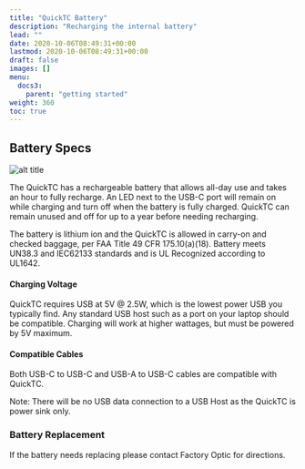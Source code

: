 ```yaml
---
title: "QuickTC Battery"
description: "Recharging the internal battery"
lead: ""
date: 2020-10-06T08:49:31+00:00
lastmod: 2020-10-06T08:49:31+00:00
draft: false
images: []
menu:
  docs3:
    parent: "getting started"
weight: 360
toc: true
---
```


## Battery Specs

<img src="/images/qtc/qtccharge.jpg" title="QuickTC Charging" alt="alt title"/>

The QuickTC has a rechargeable battery that allows all-day use and takes an hour to fully recharge. An LED next to the USB-C port will remain on while charging and turn off when the battery is fully charged. QuickTC can remain unused and off for up to a year before needing recharging.

The battery is lithium ion and the QuickTC is allowed in carry-on and checked baggage, per FAA Title 49 CFR 175.10(a)(18). Battery meets UN38.3 and IEC62133 standards and is UL Recognized according to UL1642.

#### Charging Voltage

QuickTC requires USB at 5V @ 2.5W, which is the lowest power USB you typically find. Any standard USB host such as a port on your laptop should be compatible. Charging will work at higher wattages, but must be powered by 5V maximum.

#### Compatible Cables

Both USB-C to USB-C and USB-A to USB-C cables are compatible with QuickTC.

Note: There will be no USB data connection to a USB Host as the QuickTC is power sink only.

### Battery Replacement

If the battery needs replacing please contact Factory Optic for directions.
